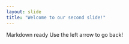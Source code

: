 ```yaml
---
layout: slide
title: "Welcome to our second slide!"
---
```

Markdown ready
Use the left arrow to go back!
